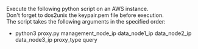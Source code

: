 Execute the following python script on an AWS instance. <br>
Don't forget to dos2unix the keypair.pem file before execution. <br>
The script takes the following arguments in the specified order:

- python3 proxy.py management_node_ip data_node1_ip data_node2_ip data_node3_ip proxy_type query
